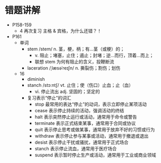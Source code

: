 # 错题讲解

- P158-159
  - 4 再次复习 主格 & 宾格，为什么还错？！
- P161
  - 单词
    - stem /stem/ n. 茎，梗，柄；有…茎（或梗）的；
      - v. 阻止；堵塞，止住；遏止；封堵；逆…而行，顶着…而上；
      - 联想 stem 为何有阻止的含义，投鞭断流
    - laceration /ˌlæsəˈreɪʃn/ n. 撕裂伤；割伤；划伤
  - 16
    - diminish
    - stanch /stɔːntʃ/ vt. 止住；使（伤口）止血；止（血）
      - vi. 停止流出 adj. 坚固的；坚定的
    - 复习表示“停止”的词汇
      - stop 最常用的表达“停止”的动词，表示立即停止某项活动
      - cease 表示停止持续的活动，强调活动的终结
      - halt 表示突然停止运行或活动，通常用于命令或警告
      - terminate 表示正式结束某事，通常用于合同或协议
      - quit 表示停止思考或做某事，通常用于放弃不好的习惯或行为
      - withdraw 表示停止参与某事或活动，通常用于撤退或退出
      - desist 表示停止干扰或骚扰，通常用于正式场合
      - stanch 表示停止流血，通常用于医疗场合
      - suspend 表示暂时停止生产或活动，通常用于工业或商业领域


